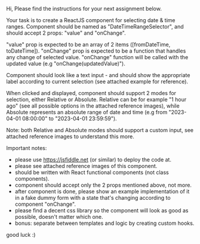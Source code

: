 Hi,
Please find the instructions for your next assignment below.

Your task is to create a ReactJS component for selecting date & time ranges.
Component should be named as "DateTimeRangeSelector",
and should accept 2 props: "value" and "onChange".

"value" prop is expected to be an array of 2 items ([fromDateTime, toDateTime]).
"onChange" prop is expected to be a function that handles any change of selected value.
"onChange" function will be called with the updated value (e.g "onChange(updatedValue)").

Component should look like a text input - and should show the appropriate label according to current selection (see attached example for reference).

When clicked and displayed, component should support 2 modes for selection, either Relative or Absolute.
Relative can be for example "1 hour ago" (see all possible options in the attached reference images),
while Absolute represents an absolute range of date and time (e.g from "2023-04-01 08:00:00" to "2023-04-01 23:59:59").

Note: both Relative and Absolute modes should support a custom input, see attached reference images to understand this more.

Important notes:
- please use https://jsfiddle.net (or similar) to deploy the code at.
- please see attached reference images of this component.
- should be written with React functional components (not class components).
- component should accept only the 2 props mentioned above, not more.
- after component is done, please show an example implementation of it in a fake dummy form with a state that's changing according to component "onChange".
- please find a decent css library so the component will look as good as possible, doesn't matter which one.
- bonus: separate between templates and logic by creating custom hooks.

good luck :)